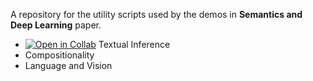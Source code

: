 A repository for the utility scripts used by the demos in **Semantics and Deep Learning** paper.  

* [![Open in Collab](https://colab.research.google.com/assets/colab-badge.svg)](https://colab.research.google.com/github/kovvalsky/SemDL) Textual Inference 
* Compositionality
* Language and Vision
  
